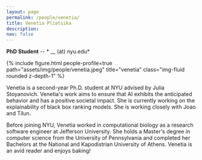 ```yaml
---
layout: page
permalink: /people/venetia/
title: Venetia Pliatsika
description: 
nav: false
---
```


**PhD Student** -- * __ (at) nyu.edu* 

{% include figure.html people-profile=true path="assets/img/people/venetia.jpeg" title="venetia" class="img-fluid rounded z-depth-1" %}

Venetia is a second-year Ph.D. student at NYU advised by Julia Stoyanovich. Venetia's work aims to ensure that AI exhibits the anticipated behavior and has a positive societal impact. She is currently working on the explainability of black box ranking models. She is working closely with Joao and Tilun.

Before joining NYU, Venetia worked in computational biology as a research software engineer at Jefferson University. She holds a Master's degree in computer science from the University of Pennsylvania and completed her Bachelors at the National and Kapodistrian University of Athens. Venetia is an avid reader and enjoys baking!